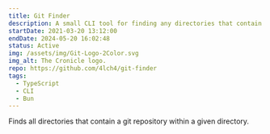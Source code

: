 ```yaml
---
title: Git Finder
description: A small CLI tool for finding any directories that contain a git repository.
startDate: 2021-03-20 13:12:00
endDate: 2024-05-20 16:02:48
status: Active
img: /assets/img/Git-Logo-2Color.svg
img_alt: The Cronicle logo.
repo: https://github.com/4lch4/git-finder
tags:
  - TypeScript
  - CLI
  - Bun
---
```


Finds all directories that contain a git repository within a given directory.

